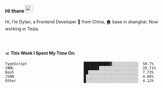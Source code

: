 ### Hi there <img src="https://media.giphy.com/media/hvRJCLFzcasrR4ia7z/giphy.gif" width="25px">

<!-- ![visitors](https://visitor-badge.glitch.me/badge?page_id=dislfyer.dislfyer) -->

Hi, I'm Dylan, a Frontend Developer 🚀 from China, 🏠 base in shanghai. Now working in Tesla.

<br/>
<br/>

📊 **This Week I Spent My Time On:**


<!--START_SECTION:waka-->

```text
TypeScript                          ████████████▓░░░░░░░░░░░░  50.7%
YAML                                ███████░░░░░░░░░░░░░░░░░░  28.71%
Bash                                ██░░░░░░░░░░░░░░░░░░░░░░░  7.73%
JSON                                █░░░░░░░░░░░░░░░░░░░░░░░░  4.66%
Other                               █░░░░░░░░░░░░░░░░░░░░░░░░  4.12%
```

<!--END_SECTION:waka-->

<!--
**About Me:**
 -->
